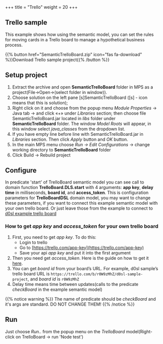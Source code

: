 +++
title = "Trello"
weight = 20
+++

## Trello sample

This example shows how using the semantic model, you can set the rules for moving cards in a Trello board to manage a hypothetical business process.

{{% button href="SemanticTrelloBoard.zip" icon="fas fa-download" %}}Download Trello sample project{{% /button %}}

## Setup project

1. Extract the archive and open **SemanticTrelloBoard** folder in MPS as a project(File->Open->(select folder in window)).
1. Choose solution on the left pane [s]SemanticTrelloBoard ([s] - icon means that this is solution);  
1. Right click on it and choose from the popup menu *Module Properties* -> Java tab -> and click «+» under *Libraries* section; then choose file SemanticTrelloBoard.jar located in *libs* folder under **SemanticTrelloBoard** folder. The window *Model Roots* will appear, in this window select *java_classes* from the dropdown list.
1. If you have empty line before line with SemanticTrelloBoard.jar in *Libraries* section. Then click *Apply* button and *OK* button.
1. In the main MPS menu choose *Run -> Edit Configurations* -> change working directory to **SemanticTrelloBoard** folder
1. Click Build -> Rebuild project

## Configure
In predicate 'start' of TrelloBoard semantic model you can see call to domain function **TrelloBoard.DLS.start** with 4 arguments: **app key**, **delay time** in milliseconds, **board id**, and **access_token**. This is configuration parameters for **TrelloBoardDSL** domain model, you may want to change these parameters, if you want to connect this example semantic model with your own trello board. Or just leave those from the example to connect to [d0sl example trello board](https://trello.com/b/r0W9zMhZ/d0sl-sample-project)

### How to get *app key* and *access_token* for your own trello board
1. First, you need to get *app key*. To do this:
    - Login to trello
    - Go to [https://trello.com/app-key](https://trello.com/app-key)
    - Save your api *app key* and put it into the first argument 
2. Then you need get *access_token*. Here is the guide on how to get it [here](https://developers.trello.com/page/authorization).
3. You can get *board id* from your board’s  URL. For example, d0sl sample’s trello board URL is ```https://trello.com/b/r0W9zMhZ/d0sl-sample-project```, and *board id* is ```r0W9zMhZ```
4. Delay time means time between updates(calls to the predicate *checkBoard* in the example semantic model)

{{% notice warning %}}
The name of predicate should be _checkBoard_ and it's args are standard. DO NOT CHANGE THEM!
{{% /notice %}}

## Run
Just choose *Run..* from the popup menu on the *TrelloBoard* model(Right-click on TrelloBoard -> run 'Node test')
